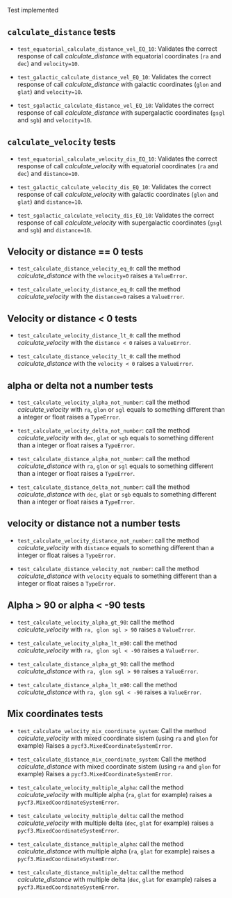 Test implemented


## `calculate_distance` tests

- `test_equatorial_calculate_distance_vel_EQ_10`:
  Validates the correct response of call *calculate_distance* with equatorial
  coordinates (`ra` and `dec`) and `velocity=10`.

- `test_galactic_calculate_distance_vel_EQ_10`:
  Validates the correct response of call *calculate_distance* with galactic
  coordinates (`glon` and `glat`) and `velocity=10`.

- `test_sgalactic_calculate_distance_vel_EQ_10`:
  Validates the correct response of call *calculate_distance* with supergalactic
  coordinates (`gsgl` and `sgb`) and `velocity=10`.


## `calculate_velocity` tests

- `test_equatorial_calculate_velocity_dis_EQ_10`:
  Validates the correct response of call *calculate_velocity* with equatorial
  coordinates (`ra` and `dec`) and `distance=10`.

- `test_galactic_calculate_velocity_dis_EQ_10`:
  Validates the correct response of call *calculate_velocity* with galactic
  coordinates (`glon` and `glat`) and `distance=10`.

- `test_sgalactic_calculate_velocity_dis_EQ_10`:
  Validates the correct response of call *calculate_velocity* with supergalactic
  coordinates (`gsgl` and `sgb`) and `distance=10`.


## Velocity or distance == 0 tests

- `test_calculate_distance_velocity_eq_0`: call the method
  *calculate_distance* with the `velocity=0` raises a `ValueError`.

- `test_calculate_velocity_distance_eq_0`: call the method
  *calculate_velocity* with the `distance=0` raises a `ValueError`.


## Velocity or distance < 0 tests

- `test_calculate_velocity_distance_lt_0`: call the method
  *calculate_velocity* with the `distance < 0` raises a `ValueError`.

- `test_calculate_distance_velocity_lt_0`: call the method
  *calculate_distance* with the `velocity < 0` raises a `ValueError`.


## alpha or delta not a number tests

- `test_calculate_velocity_alpha_not_number`: call the method
  *calculate_velocity* with `ra`, `glon` or `sgl` equals to something different
  than a integer or float raises a `TypeError`.

- `test_calculate_velocity_delta_not_number`: call the method
  *calculate_velocity* with `dec`, `glat` or `sgb` equals to something different
  than a integer or float raises a `TypeError`.

- `test_calculate_distance_alpha_not_number`: call the method
  *calculate_distance* with `ra`, `glon` or `sgl` equals to something different
  than a integer or float raises a `TypeError`.

- `test_calculate_distance_delta_not_number`: call the method
  *calculate_distance* with `dec`, `glat` or `sgb` equals to something different
  than a integer or float raises a `TypeError`.


## velocity or distance not a number tests

- `test_calculate_velocity_distance_not_number`: call the method
  *calculate_velocity* with `distance` equals to something different
  than a integer or float raises a `TypeError`.

- `test_calculate_distance_velocity_not_number`: call the method
  *calculate_distance* with `velocity` equals to something different
  than a integer or float raises a `TypeError`.


## Alpha > 90 or alpha < -90 tests

- `test_calculate_velocity_alpha_gt_90`: call the method
  *calculate_velocity* with `ra, glon sgl > 90` raises a `ValueError`.

- `test_calculate_velocity_alpha_lt_m90`: call the method
  *calculate_velocity* with `ra, glon sgl < -90` raises a `ValueError`.

- `test_calculate_distance_alpha_gt_90`: call the method
  *calculate_distance* with `ra, glon sgl > 90` raises a `ValueError`.

- `test_calculate_distance_alpha_lt_m90`: call the method
  *calculate_distance* with `ra, glon sgl < -90` raises a `ValueError`.

## Mix coordinates tests

- `test_calculate_velocity_mix_coordinate_system`: Call the method
  *calculate_velocity* with mixed coordinate sistem (using `ra` and `glon`
  for example) Raises a `pycf3.MixedCoordinateSystemError`.

- `test_calculate_distance_mix_coordinate_system`: Call the method
  *calculate_distance* with mixed coordinate sistem (using `ra` and `glon`
  for example) Raises a `pycf3.MixedCoordinateSystemError`.

- `test_calculate_velocity_multiple_alpha`: call the method *calculate_velocity*
  with multiple alpha (`ra`, `glat` for example) raises a `pycf3.MixedCoordinateSystemError`.

- `test_calculate_velocity_multiple_delta`:
  call the method *calculate_velocity*
  with multiple delta (`dec`, `glat` for example) raises a `pycf3.MixedCoordinateSystemError`.

- `test_calculate_distance_multiple_alpha`:
  call the method *calculate_distance*
  with multiple alpha (`ra`, `glat` for example) raises a `pycf3.MixedCoordinateSystemError`.

- `test_calculate_distance_multiple_delta`: call the method *calculate_distance*
  with multiple delta (`dec`, `glat` for example) raises a `pycf3.MixedCoordinateSystemError`.